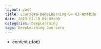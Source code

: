 ```yaml
---
layout: post
title: Coursera-DeepLearning-U4-03-物体检测
date: 2019-02-18 04:03:00
categories: DeepLearning
tags: DeepLearning Coursera
---
```

* content
{:toc}


